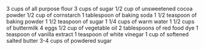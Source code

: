 3 cups of all purpose flour
3 cups of sugar
1/2 cup of unsweetened cocoa powder
1/2 cup of cornstarch
1 tablespoon of baking soda
1 1/2 teaspoon of baking powder
1 1/2 teaspoon of  sugar
1 1/4 cups of warm water
1 1/2 cups of buttermilk
4 eggs
1/2 cup of vegetable oil
2 tablespoons of red food dye
1 teaspoon of vanilla extract
1 teaspoon of white vinegar
1 cup of softened salted butter
3-4 cups of powdered sugar